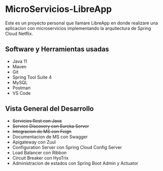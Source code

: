 # MicroServicios-LibreApp

Este es un proyecto personal que llamare LibreApp en donde realizare una aplicacion con microservicios implementando la arquitectura de Spring Cloud Netflix.

## Software y Herramientas usadas
- Java 11
- Maven
- Git
- Spring Tool Suite 4
- MySQL
- Postman
- VS Code

## Vista General del Desarrollo
- ~~Servicios Rest con Java~~
- ~~Service Discovery con Eureka Server~~
- ~~Integracion de MS con Feign~~
- Documentacion de MS con Swagger
- Apigateway con Zuul
- Configuration Server con Spring Cloud Config Server
- Load Balancer con Ribbon
- Circuit Breaker con HysTrix
- Administracion de estados con Spring Boot Admin y Actuator
